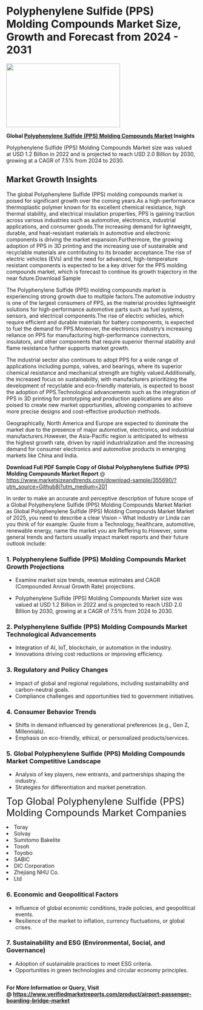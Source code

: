 <H1>Polyphenylene Sulfide (PPS) Molding Compounds Market Size, Growth and Forecast from 2024 - 2031</H1><img class="aligncenter size-medium wp-image-584254" src="https://thirdeyenews.in/wp-content/uploads/2024/09/Global-Market-Research-300x168.jpeg" alt="" width="300" height="168" /><p><strong>Global&nbsp;<a href="https://www.marketsizeandtrends.com/download-sample/355690/?utm_source=Github8j?utm_medium=201">Polyphenylene Sulfide (PPS) Molding Compounds Market</a> Insights</strong></p><p>Polyphenylene Sulfide (PPS) Molding Compounds Market size was valued at USD 1.2 Billion in 2022 and is projected to reach USD 2.0 Billion by 2030, growing at a CAGR of 7.5% from 2024 to 2030.</p><p><h2>Market Growth Insights</h2> The global Polyphenylene Sulfide (PPS) molding compounds market is poised for significant growth over the coming years.As a high-performance thermoplastic polymer known for its excellent chemical resistance, high thermal stability, and electrical insulation properties, PPS is gaining traction across various industries such as automotive, electronics, industrial applications, and consumer goods.The increasing demand for lightweight, durable, and heat-resistant materials in automotive and electronic components is driving the market expansion.Furthermore, the growing adoption of PPS in 3D printing and the increasing use of sustainable and recyclable materials are contributing to its broader acceptance.The rise of electric vehicles (EVs) and the need for advanced, high-temperature resistant components is expected to be a key driver for the PPS molding compounds market, which is forecast to continue its growth trajectory in the near future.Download Sample <p>The Polyphenylene Sulfide (PPS) molding compounds market is experiencing strong growth due to multiple factors.The automotive industry is one of the largest consumers of PPS, as the material provides lightweight solutions for high-performance automotive parts such as fuel systems, sensors, and electrical components.The rise of electric vehicles, which require efficient and durable materials for battery components, is expected to fuel the demand for PPS.Moreover, the electronics industry’s increasing reliance on PPS for manufacturing high-performance connectors, insulators, and other components that require superior thermal stability and flame resistance further supports market growth.</p> <p>The industrial sector also continues to adopt PPS for a wide range of applications including pumps, valves, and bearings, where its superior chemical resistance and mechanical strength are highly valued.Additionally, the increased focus on sustainability, with manufacturers prioritizing the development of recyclable and eco-friendly materials, is expected to boost the adoption of PPS.Technological advancements such as the integration of PPS in 3D printing for prototyping and production applications are also poised to create new market opportunities, allowing companies to achieve more precise designs and cost-effective production methods.</p> <p>Geographically, North America and Europe are expected to dominate the market due to the presence of major automotive, electronics, and industrial manufacturers.However, the Asia-Pacific region is anticipated to witness the highest growth rate, driven by rapid industrialization and the increasing demand for consumer electronics and automotive products in emerging markets like China and India.</p> </p><p><span class=""><strong>Download Full PDF Sample Copy of Global Polyphenylene Sulfide (PPS) Molding Compounds Market Report</strong> @ <a href="https://www.marketsizeandtrends.com/download-sample/355690/?utm_source=Github8j?utm_medium=201" target="_blank">https://www.marketsizeandtrends.com/download-sample/355690/?utm_source=Github8j?utm_medium=201</a></span></p><p>In order to make an accurate and perceptive description of future scope of a Global&nbsp;Polyphenylene Sulfide (PPS) Molding Compounds Market Market as Global&nbsp;Polyphenylene Sulfide (PPS) Molding Compounds Market Market of 2025, you need to describe a clear Vision &ndash; What Industry or Linda can you think of for example: Quote from a Technology, healthcare, automotive, renewable energy, name the market you are Reffering to.However, some general trends and factors usually impact market reports and their future outlook include:</p><h3>1.&nbsp;<strong>Polyphenylene Sulfide (PPS) Molding Compounds Market Growth Projections</strong></h3><ul><li>Examine market size trends, revenue estimates and CAGR (Compounded Annual Growth Rate) projections.</li><li><p>Polyphenylene Sulfide (PPS) Molding Compounds Market size was valued at USD 1.2 Billion in 2022 and is projected to reach USD 2.0 Billion by 2030, growing at a CAGR of 7.5% from 2024 to 2030.</p></li></ul><h3>2.&nbsp;<strong>Polyphenylene Sulfide (PPS) Molding Compounds Market Technological Advancements</strong></h3><ul><li>Integration of AI, IoT, blockchain, or automation in the industry.</li><li>Innovations driving cost reductions or improving efficiency.</li></ul><h3>3.&nbsp;<strong>Regulatory and Policy Changes</strong></h3><ul><li>Impact of global and regional regulations, including sustainability and carbon-neutral goals.</li><li>Compliance challenges and opportunities tied to government initiatives.</li></ul><h3>4.&nbsp;<strong>Consumer Behavior Trends</strong></h3><ul><li>Shifts in demand influenced by generational preferences (e.g., Gen Z, Millennials).</li><li>Emphasis on eco-friendly, ethical, or personalized products/services.</li></ul><h3>5.&nbsp;<strong>Global Polyphenylene Sulfide (PPS) Molding Compounds Market Competitive Landscape</strong></h3><ul><li>Analysis of key players, new entrants, and partnerships shaping the industry.</li><li>Strategies for differentiation and market penetration.</li></ul><p data-pm-slice="1 1 []"><span style="color: inherit; font-family: inherit; font-size: 25px;">Top Global Polyphenylene Sulfide (PPS) Molding Compounds Market Companies</span></p><div class="" data-test-id=""><p><li>Toray</li><li> Solvay</li><li> Sumitomo Bakelite</li><li> Tosoh</li><li> Toyobo</li><li> SABIC</li><li> DIC Corporation</li><li> Zhejiang NHU Co.</li><li>Ltd</li></p></div><h3>6.&nbsp;<strong>Economic and Geopolitical Factors</strong></h3><ul><li>Influence of global economic conditions, trade policies, and geopolitical events.</li><li>Resilience of the market to inflation, currency fluctuations, or global crises.</li></ul><h3>7.&nbsp;<strong>Sustainability and ESG (Environmental, Social, and Governance)</strong></h3><ul><li>Adoption of sustainable practices to meet ESG criteria.</li><li>Opportunities in green technologies and circular economy principles.</li></ul><h2><strong style="font-size: 14px;">For More Information or Query, Visit @&nbsp;</strong><a style="background-color: #ffffff; font-size: 14px;" href="https://www.marketsizeandtrends.com/report/polyphenylene-sulfide-pps-molding-compounds-market/" target="_blank">https://www.verifiedmarketreports.com/product/airport-passenger-boarding-bridge-market</a></h2>